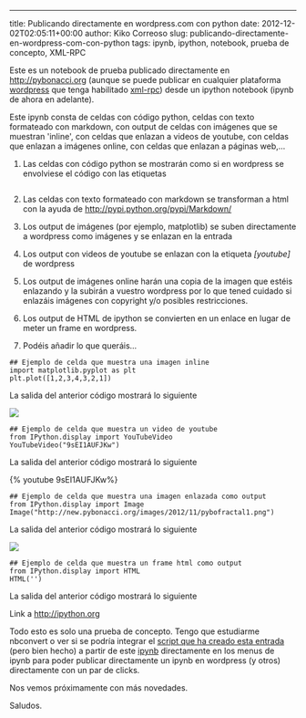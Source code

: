 ---
title: Publicando directamente en wordpress.com con python
date: 2012-12-02T02:05:11+00:00
author: Kiko Correoso
slug: publicando-directamente-en-wordpress-com-con-python
tags: ipynb, ipython, notebook, prueba de concepto, XML-RPC

Este es un notebook de prueba publicado directamente en <http://pybonacci.org> (aunque se puede publicar en cualquier plataforma [wordpress](http://wordpress.org/) que tenga habilitado [xml-rpc](http://codex.wordpress.org/XML-RPC_Support)) desde un ipython notebook (ipynb de ahora en adelante).

Este ipynb consta de celdas con código python, celdas con texto formateado con markdown, con output de celdas con imágenes que se muestran 'inline', con celdas que enlazan a videos de youtube, con celdas que enlazan a imágenes online, con celdas que enlazan a páginas web,...

  1. Las celdas con código python se mostrarán como si en wordpress se envolviese el código con las etiquetas
    <pre><code class="language-python"></code></pre>

  1. Las celdas con texto formateado con markdown se transforman a html con la ayuda de <http://pypi.python.org/pypi/Markdown/>

  1. Los output de imágenes (por ejemplo, matplotlib) se suben directamente a wordpress como imágenes y se enlazan en la entrada

  1. Los output con videos de youtube se enlazan con la etiqueta _[youtube]_ de wordpress

  1. Los output de imágenes online harán una copia de la imagen que estéis enlazando y la subirán a vuestro wordpress por lo que tened cuidado si enlazáis imágenes con copyright y/o posibles restricciones.

  1. Los output de HTML de ipython se convierten en un enlace en lugar de meter un frame en wordpress.

  1. Podéis añadir lo que queráis...

<pre><code class="language-python">## Ejemplo de celda que muestra una imagen inline
import matplotlib.pyplot as plt
plt.plot([1,2,3,4,3,2,1])</code></pre>

La salida del anterior código mostrará lo siguiente
  
![](http://new.pybonacci.org/images/2012/12/wpid-publicando_directamente_en_wordpress-com_con_python0.png)

<pre><code class="language-python">## Ejemplo de celda que muestra un video de youtube
from IPython.display import YouTubeVideo
YouTubeVideo("9sEI1AUFJKw")</code></pre>

La salida del anterior código mostrará lo siguiente
  
{% youtube 9sEI1AUFJKw%}

<pre><code class="language-python">## Ejemplo de celda que muestra una imagen enlazada como output
from IPython.display import Image
Image("http://new.pybonacci.org/images/2012/11/pybofractal1.png")</code></pre>

La salida del anterior código mostrará lo siguiente
  
![](http://new.pybonacci.org/images/2012/12/wpid-publicando_directamente_en_wordpress-com_con_python1.png)

<pre><code class="language-python">## Ejemplo de celda que muestra un frame html como output
from IPython.display import HTML
HTML('')</code></pre>

La salida del anterior código mostrará lo siguiente
  
Link a <http://ipython.org>

Todo esto es solo una prueba de concepto. Tengo que estudiarme nbconvert o ver si se podría integrar el [script que ha creado esta entrada](https://gist.github.com/4186007) (pero bien hecho) a partir de este [ipynb](http://nbviewer.ipython.org/4185988/) directamente en los menus de ipynb para poder publicar directamente un ipynb en wordpress (y otros) directamente con un par de clicks.

Nos vemos próximamente con más novedades.

Saludos.
